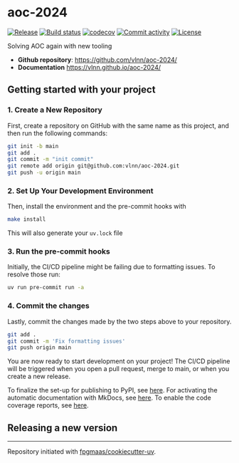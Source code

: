 # aoc-2024

[![Release](https://img.shields.io/github/v/release/vlnn/aoc-2024)](https://img.shields.io/github/v/release/vlnn/aoc-2024)
[![Build status](https://img.shields.io/github/actions/workflow/status/vlnn/aoc-2024/main.yml?branch=main)](https://github.com/vlnn/aoc-2024/actions/workflows/main.yml?query=branch%3Amain)
[![codecov](https://codecov.io/gh/vlnn/aoc-2024/branch/main/graph/badge.svg)](https://codecov.io/gh/vlnn/aoc-2024)
[![Commit activity](https://img.shields.io/github/commit-activity/m/vlnn/aoc-2024)](https://img.shields.io/github/commit-activity/m/vlnn/aoc-2024)
[![License](https://img.shields.io/github/license/vlnn/aoc-2024)](https://img.shields.io/github/license/vlnn/aoc-2024)

Solving AOC again with new tooling

- **Github repository**: <https://github.com/vlnn/aoc-2024/>
- **Documentation** <https://vlnn.github.io/aoc-2024/>

## Getting started with your project

### 1. Create a New Repository

First, create a repository on GitHub with the same name as this project, and then run the following commands:

```bash
git init -b main
git add .
git commit -m "init commit"
git remote add origin git@github.com:vlnn/aoc-2024.git
git push -u origin main
```

### 2. Set Up Your Development Environment

Then, install the environment and the pre-commit hooks with

```bash
make install
```

This will also generate your `uv.lock` file

### 3. Run the pre-commit hooks

Initially, the CI/CD pipeline might be failing due to formatting issues. To resolve those run:

```bash
uv run pre-commit run -a
```

### 4. Commit the changes

Lastly, commit the changes made by the two steps above to your repository.

```bash
git add .
git commit -m 'Fix formatting issues'
git push origin main
```

You are now ready to start development on your project!
The CI/CD pipeline will be triggered when you open a pull request, merge to main, or when you create a new release.

To finalize the set-up for publishing to PyPI, see [here](https://fpgmaas.github.io/cookiecutter-uv/features/publishing/#set-up-for-pypi).
For activating the automatic documentation with MkDocs, see [here](https://fpgmaas.github.io/cookiecutter-uv/features/mkdocs/#enabling-the-documentation-on-github).
To enable the code coverage reports, see [here](https://fpgmaas.github.io/cookiecutter-uv/features/codecov/).

## Releasing a new version



---

Repository initiated with [fpgmaas/cookiecutter-uv](https://github.com/fpgmaas/cookiecutter-uv).
